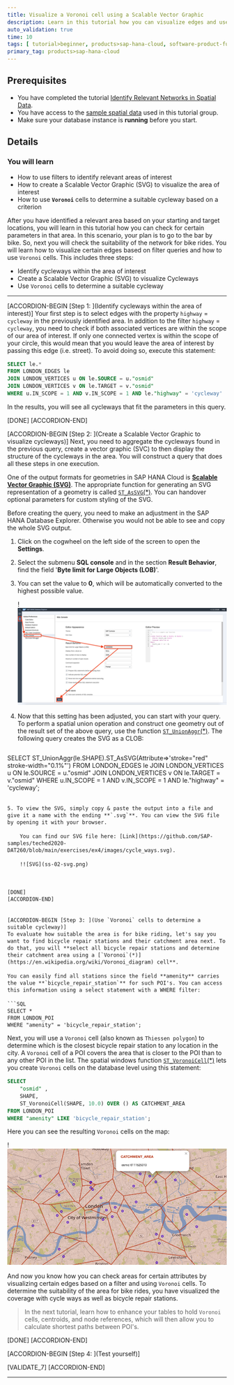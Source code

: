 ```yaml
---
title: Visualize a Voronoi cell using a Scalable Vector Graphic
description: Learn in this tutorial how you can visualize edges and use Voronoi cells to check parameters in an area in your spatial data in SAP HANA Cloud, HANA database.
auto_validation: true
time: 10
tags: [ tutorial>beginner, products>sap-hana-cloud, software-product-function>sap-hana-spatial, software-product-function>sap-hana-cloud\,-sap-hana-database, software-product-function>sap-hana-multi-model-processing]
primary_tag: products>sap-hana-cloud
---
```


## Prerequisites
- You have completed the tutorial [Identify Relevant Networks in Spatial Data](hana-cloud-smart-multi-model-4).
- You have access to the [sample spatial data](https://github.com/SAP-samples/teched2020-DAT260/blob/main/exercises/data/DAT260.tar.gz) used in this tutorial group.
- Make sure your database instance is **running** before you start.


## Details
### You will learn
- How to use filters to identify relevant areas of interest
- How to create a Scalable Vector Graphic (SVG) to visualize the area of interest
- How to use **`Voronoi`** cells to determine a suitable cycleway based on a criterion


After you have identified a relevant area based on your starting and target locations, you will learn in this tutorial how you can check for certain parameters in that area. In this scenario, your plan is to go to the bar by bike. So, next you will check the suitability of the network for bike rides. You will learn how to visualize certain edges based on filter queries and how to use `Voronoi` cells. This includes three steps:

-	Identify cycleways within the area of interest
-	Create a Scalable Vector Graphic (SVG) to visualize Cycleways
-	Use `Voronoi` cells to determine a suitable cycleway


---

[ACCORDION-BEGIN [Step 1: ](Identify cycleways within the area of interest)]
Your first step is to select edges with the property `highway` = `cycleway` in the previously identified area. In addition to the filter `highway` = `cycleway`, you need to check if both associated vertices are within the scope of our area of interest. If only one connected vertex is within the scope of your circle, this would mean that you would leave the area of interest by passing this edge (i.e. street). To avoid doing so, execute this statement:

```SQL
SELECT le.*
FROM LONDON_EDGES le
JOIN LONDON_VERTICES u ON le.SOURCE = u."osmid"
JOIN LONDON_VERTICES v ON le.TARGET = v."osmid"
WHERE u.IN_SCOPE = 1 AND v.IN_SCOPE = 1 AND le."highway" = 'cycleway'
```

In the results, you will see all cycleways that fit the parameters in this query.



[DONE]
[ACCORDION-END]

[ACCORDION-BEGIN [Step 2: ](Create a Scalable Vector Graphic to visualize cycleways)]
Next, you need to aggregate the cycleways found in the previous query, create a vector graphic (SVC) to then display the structure of the cycleways in the area. You will construct a query that does all these steps in one execution.

One of the output formats for geometries in SAP HANA Cloud is [**Scalable Vector Graphic (SVG)**](https://en.wikipedia.org/wiki/Scalable_Vector_Graphics). The appropriate function for generating an SVG representation of a geometry is called [`ST_AsSVG`(*)](https://help.sap.com/viewer/bc9e455fe75541b8a248b4c09b086cf5/LATEST/en-US/ef447b3e0a964cd5bbe82074f4225f84.html). You can handover optional parameters for custom styling of the SVG.

Before creating the query, you need to make an adjustment in the SAP HANA Database Explorer. Otherwise you would not be able to see and copy the whole SVG output.

1. Click on the cogwheel on the left side of the screen to open the **Settings**.

2. Select the submenu **SQL console** and in the section **Result Behavior**, find the field '**Byte limit for Large Objects (LOB)**'.

3. You can set the value to **0**, which will be automatically converted to the highest possible value.

    !![byte limit](ss-01-byte-limit.png)

4. Now that this setting has been adjusted, you can start with your query. To perform a spatial union operation and construct one geometry out of the result set of the above query, use the function [`ST_UnionAggr`(*)](https://help.sap.com/viewer/bc9e455fe75541b8a248b4c09b086cf5/LATEST/en-US/601aa9fb93e241af96faafcb8f01b12e.html). The following query creates the SVG as a CLOB:

    ```SQL
SELECT ST_UnionAggr(le.SHAPE).ST_AsSVG(Attribute=>'stroke="red" stroke-width="0.1%"')
FROM LONDON_EDGES le
JOIN LONDON_VERTICES u ON le.SOURCE = u."osmid"
JOIN LONDON_VERTICES v ON le.TARGET = v."osmid"
WHERE u.IN_SCOPE = 1 AND v.IN_SCOPE = 1 AND le."highway" = 'cycleway';
```

5. To view the SVG, simply copy & paste the output into a file and give it a name with the ending **`.svg`**. You can view the SVG file by opening it with your browser.

    You can find our SVG file here: [Link](https://github.com/SAP-samples/teched2020-DAT260/blob/main/exercises/ex4/images/cycle_ways.svg).

    !![SVG](ss-02-svg.png)



[DONE]
[ACCORDION-END]


[ACCORDION-BEGIN [Step 3: ](Use `Voronoi` cells to determine a suitable cycleway)]
To evaluate how suitable the area is for bike riding, let's say you want to find bicycle repair stations and their catchment area next. To do that, you will **select all bicycle repair stations and determine their catchment area using a [`Voronoi`(*)](https://en.wikipedia.org/wiki/Voronoi_diagram) cell**.

You can easily find all stations since the field **amenity** carries the value **`bicycle_repair_station`** for such POI's. You can access this information using a select statement with a WHERE filter:

```SQL
SELECT *
FROM LONDON_POI
WHERE "amenity" = 'bicycle_repair_station';
```

Next, you will use a `Voronoi` cell (also known as `Thiessen polygon`) to determine which is the closest bicycle repair station to any location in the city. A `Voronoi` cell of a POI covers the area that is closer to the POI than to any other POI in the list. The spatial windows function [`ST_VoronoiCell`(*)](https://help.sap.com/viewer/bc9e455fe75541b8a248b4c09b086cf5/LATEST/en-US/901a780341dc41c5b4c2e8c58975d2af.html) lets you create `Voronoi` cells on the database level using this statement:

```SQL
SELECT
	"osmid" ,
    SHAPE,
	ST_VoronoiCell(SHAPE, 10.0) OVER () AS CATCHMENT_AREA
FROM LONDON_POI
WHERE "amenity" LIKE 'bicycle_repair_station';
```

Here you can see the resulting `Voronoi` cells on the map:

!![Voronoi](ss-03-voronoi.png)

And now you know how you can check areas for certain attributes by visualizing certain edges based on a filter and using `Voronoi` cells. To determine the suitability of the area for bike rides, you have visualized the coverage with cycle ways as well as bicycle repair stations.

> In the next tutorial, learn how to enhance your tables to hold `Voronoi` cells, centroids, and node references, which will then allow you to calculate shortest paths between POI's.



[DONE]
[ACCORDION-END]

[ACCORDION-BEGIN [Step 4: ](Test yourself)]



[VALIDATE_7]
[ACCORDION-END]

---
